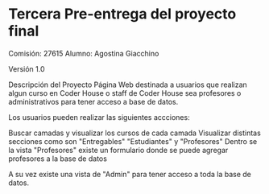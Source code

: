 # Tercera Pre-entrega del proyecto final
Comisión: 27615
Alumno: Agostina Giacchino


Versión
1.0

Descripción del Proyecto
Página Web destinada a usuarios que realizan algun curso en Coder House o staff de Coder House sea profesores o administrativos para tener acceso a base de datos. 

Los usuarios pueden realizar las siguientes accciones:

Buscar camadas y visualizar los cursos de cada camada
Visualizar distintas secciones como son "Entregables" "Estudiantes" y "Profesores"
Dentro se la vista "Profesores" existe un formulario donde se puede agregar profesores a la base de datos 

A su vez existe una vista de "Admin" para tener acceso a toda la base de datos. 

